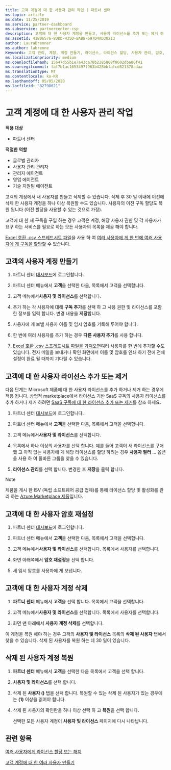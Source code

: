 ```yaml
---
title: 고객 계정에 대 한 사용자 관리 작업 | 파트너 센터
ms.topic: article
ms.date: 11/25/2019
ms.service: partner-dashboard
ms.subservice: partnercenter-csp
description: 고객에 대 한 사용자 계정을 만들고, 사용자 라이선스를 추가 또는 제거 하 고, 사용자 암호를 다시 설정 하거나, 사용자 계정을 삭제 하거나, 복원 하는 방법에 대해 알아봅니다.
ms.assetid: 41B06576-8DDD-435D-BABB-697D4AD30213
author: LauraBrenner
ms.author: labrenne
Keywords: 고객 관리, 계정, 계정 만들기, 라이선스, 라이선스 할당, 사용자 관리, 암호, 암호 재설정, 암호 변경
ms.localizationpriority: medium
ms.openlocfilehash: 15647d55b1e7a43ca78b2285808f8602dba80f41
ms.sourcegitcommit: faf7b1ac1653497f963b428bbfafcd821378adaa
ms.translationtype: MT
ms.contentlocale: ko-KR
ms.lasthandoff: 05/05/2020
ms.locfileid: "82798621"
---
```

# <a name="user-management-tasks-for-customer-accounts"></a>고객 계정에 대 한 사용자 관리 작업

**적용 대상**

- 파트너 센터

**적절한 역할**

- 글로벌 관리자
- 사용자 관리 관리자
- 관리자 에이전트
- 영업 에이전트
- 기술 지원팀 에이전트

고객의 계정에서 새 사용자를 만들고 삭제할 수 있습니다. 삭제 후 30 일 이내에 이전에 삭제 한 사용자 계정을 하나 이상 복원할 수도 있습니다. 사용자의 이전 구독 할당도 복원 됩니다 (이전 할당을 사용할 수 있는 것으로 가정).

고객에 대 한 새 구독을 구입 하는 경우 고객은 계정, 해당 사용자 권한 및 각 사용자가 요구 하는 서비스를 필요로 하는 모든 사용자의 목록을 제공 해야 합니다.  

[Excel 호환 .csv 스프레드시트 파일](adding-multiple-users-to-a-customer-account.md)을 사용 하 여 [여러 사용자에 게 한 번에 여러 사용자에 게 구독을 할당할](bulk-license-provisioning-for-multiple-users.md) 수 있습니다.

<a href="" id="createuseraccounts"></a>

## <a name="create-user-accounts-for-a-customer"></a>고객의 사용자 계정 만들기

1. 파트너 센터 [대시보드](https://partner.microsoft.com/dashboard)에 로그인합니다.

2. 파트너 센터 메뉴에서 **고객**을 선택한 다음, 목록에서 고객을 선택합니다.

3. 고객 메뉴에서**사용자 및 라이선스**를 선택합니다.

4. 추가 하는 각 사용자에 대해 **구독 추가**를 선택 하 고 사용 권한 및 라이선스를 포함 한 정보를 입력 합니다. 변경 내용을 **저장**합니다.

5. 사용자에 게 보낼 사용자 이름 및 임시 암호를 기록해 두어야 합니다.

6. 한 번에 여러 사용자를 추가 하는 경우 **다른 사용자 추가**를 사용 합니다.

7. [Excel 호환 .csv 스프레드시트 파일을 가져오면](adding-multiple-users-to-a-customer-account.md)여러 사용자를 한 번에 추가할 수도 있습니다. 전자 메일을 보내거나 확인 화면에서 이름 및 암호를 인쇄 하기 전에 전체 설정이 완료 될 때까지 기다릴 수 있습니다.

<a href="" id="userlicensing"></a>

## <a name="add-or-remove-user-licenses-for-a-customer"></a>고객에 대 한 사용자 라이선스 추가 또는 제거

다음 단계는 Microsoft 제품에 대 한 사용자 라이선스를 추가 하거나 제거 하는 경우에 적용 됩니다. 상업적 marketplace에서 라이선스 기반 SaaS 구독의 사용자 라이선스를 추가 하거나 제거 하려면 [SaaS 구독에 대 한 라이선스 추가 또는 제거](csp-commercial-marketplace-manage.md#add-or-remove-licenses-for-a-saas-subscription)를 참조 하세요.

1. 파트너 센터 [대시보드](https://partner.microsoft.com/dashboard)에 로그인합니다.

2. 파트너 센터 메뉴에서 **고객**을 선택한 다음, 목록에서 고객을 선택합니다.

3. 고객 메뉴에서**사용자 및 라이선스**를 선택합니다.

4. 목록에서 하나 이상의 사용자를 선택 합니다. 예를 들어 고객이 새 라이선스를 구매 했 고 아직 없는 사용자에 게 해당 라이선스를 할당 하려는 경우 **사용자 필터** ... 옵션을 사용 하 여 올바른 그룹을 찾을 수 있습니다.

5. **라이선스 관리**를 선택 합니다. 변경한 후 **저장**을 클릭 합니다.

> [!NOTE]
> 제품을 게시 한 ISV (독립 소프트웨어 공급 업체)를 통해 라이선스 할당 및 활성화를 관리 하는 [Azure Marketplace 제품](csp-commercial-marketplace-manage.md#assign-licenses-and-activate-a-subscription-on-behalf-of-a-customer)입니다.

<a href="" id="resetpassword"></a>

## <a name="reset-a-users-password-for-a-customer"></a>고객에 대 한 사용자 암호 재설정

1. 파트너 센터 [대시보드](https://partner.microsoft.com/dashboard)에 로그인합니다.

2. 파트너 센터 메뉴에서 **고객**을 선택한 다음, 목록에서 고객을 선택합니다.

3.  고객 메뉴에서**사용자 및 라이선스**를 선택합니다. 목록에서 사용자를 선택합니다.

4.  화면 아래쪽에서 **암호 재설정**을 선택 합니다. 

5.  새 임시 암호를 사용자에 게 보냅니다.

<a href="" id="deleteuseraccounts"></a>

## <a name="delete-user-accounts-for-a-customer"></a>고객에 대 한 사용자 계정 삭제

1.  **파트너 센터** 메뉴에서 **고객**을 선택 합니다. 목록에서 고객을 선택합니다.

2.  고객 메뉴에서**사용자 및 라이선스**를 선택합니다. 목록에서 사용자를 선택합니다.

3.  화면 맨 아래에서 **사용자 계정 삭제**를 선택합니다.

이 계정을 복원 해야 하는 경우 고객의 **사용자 및 라이선스** 목록의 **삭제 된 사용자** 탭에서 찾을 수 있습니다. 삭제 된 사용자를 복원 하는 데 30 일이 있습니다.

<a href="" id="restoreuseraccounts"></a>

## <a name="restore-deleted-user-accounts"></a>삭제 된 사용자 계정 복원

1.  **파트너 센터** 메뉴에서 **고객**을 선택한 다음 목록에서 고객을 선택 합니다.

2.  **사용자 및 라이선스**를 선택 합니다.

3.  삭제 된 **사용자 ()** 탭을 선택 합니다. 복원할 수 있는 삭제 된 사용자가 있는 경우에는 **(1)** 이상을 읽어야 합니다.

4.  삭제 된 사용자의 확인란을 하나 이상 선택 하 고 **복원**을 선택 합니다.

    선택한 모든 사용자 계정이 **사용자 및 라이선스** 페이지에 다시 나타납니다.

## <a name="related-topics"></a>관련 항목


[여러 사용자에게 라이선스 할당 또는 해지](bulk-license-provisioning-for-multiple-users.md)

[고객 계정에 대 한 여러 사용자 만들기](adding-multiple-users-to-a-customer-account.md)